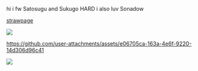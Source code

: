 hi i fw Satosugu and Sukugo HARD i also luv Sonadow
  
  [strawpage](https://jujutsu.straw.page) 

![](https://media.tenor.com/3Y2AW4PWg9cAAAAi/mystic-messenger-707.gif) 

https://github.com/user-attachments/assets/e06705ca-163a-4e6f-9220-14d306d96c41


![](https://files.catbox.moe/0io1ug.png) 
